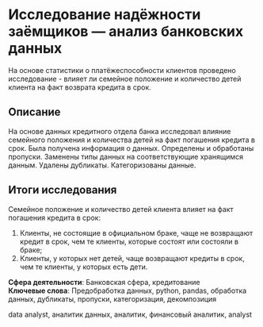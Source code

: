 # Исследование надёжности заёмщиков — анализ банковских данных

На основе статистики о платёжеспособности клиентов проведено исследование - влияет ли семейное положение и количество детей клиента на факт возврата кредита в срок.

## Описание
На основе данных кредитного отдела банка исследовал влияние семейного положения и количества детей на факт погашения кредита в срок. Была получена информация о данных. Определены и обработаны пропуски. Заменены типы данных на соответствующие хранящимся данным. Удалены дубликаты. Категоризованы данные. 

## Итоги исследования
Семейное положение и количество детей клиента влияет на факт погашения кредита в срок:
1. Клиенты, не состоящие в официальном браке, чаще не возвращают кредит в срок, чем те клиенты, которые состоят или состояли в браке;
2. Клиенты, у которых нет детей, чаще возвращают кредиты в срок, чем те клиенты, у которых есть дети.

**Сфера деятельности**: Банковская сфера, кредитование <br>
**Ключевые слова**: Предобработка данных, python, pandas, обработка данных, дубликаты, пропуски, категоризация, декомпозиция

data analyst, аналитик данных, аналитик, финансовый аналитик, analyst
